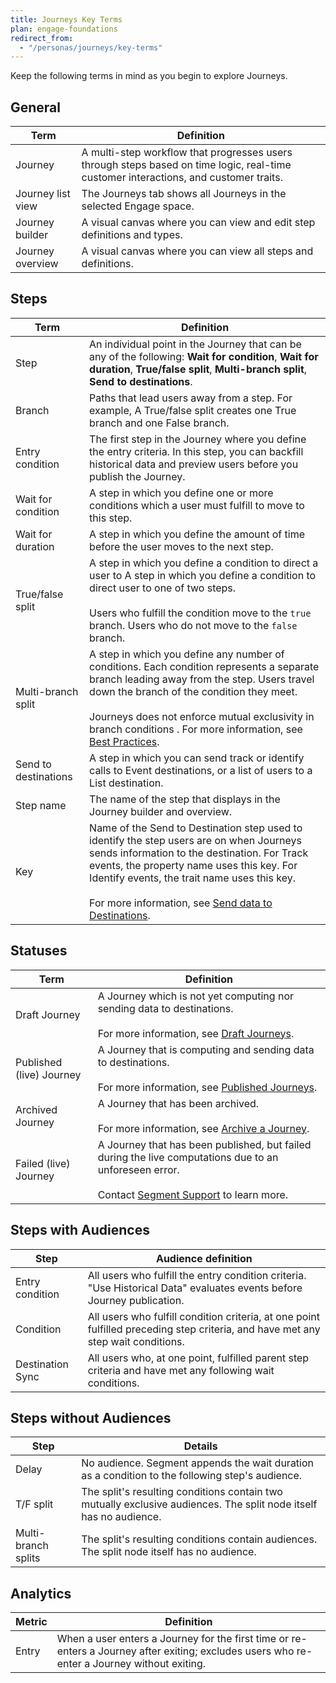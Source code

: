 ```yaml
---
title: Journeys Key Terms
plan: engage-foundations
redirect_from:
  - "/personas/journeys/key-terms"
---
```




Keep the following terms in mind as you begin to explore Journeys.

## General

| Term              | Definition                                                                                                                           |
| ----------------- | ------------------------------------------------------------------------------------------------------------------------------------ |
| Journey           | A multi-step workflow that progresses users through steps based on time logic, real-time customer interactions, and customer traits. |
| Journey list view | The Journeys tab shows all Journeys in the selected Engage space.                                                                  |
| Journey builder   | A visual canvas where you can view and edit step definitions and types.                                                              |
| Journey overview  | A visual canvas where you can view all steps and definitions.                                     |

## Steps

| Term                 | Definition                                                                                                                                                                                                                                                                                                             |
| -------------------- | ---------------------------------------------------------------------------------------------------------------------------------------------------------------------------------------------------------------------------------------------------------------------------------------------------------------------- |
| Step                 | An individual point in the Journey that can be any of the following: **Wait for condition**, **Wait for duration**, **True/false split**, **Multi-branch split**, **Send to destinations**.                                                                                                                            |
| Branch               | Paths that lead users away from a step. For example, A True/false split creates one True branch and one False branch.                                                                                                                                                                                                  |
| Entry condition      | The first step in the Journey where you define the entry criteria. In this step, you can backfill historical data and preview users before you publish the Journey.                                                                                                                                      |
| Wait for condition   | A step in which you define one or more conditions which a user must fulfill to move to this step.                                                                                                                                                                                                                      |
| Wait for duration    | A step in which you define the amount of time before the user moves to the next step.                                                                                                                                                                                                                                  |
| True/false split     | A step in which you define a condition to direct a user to A step in which you define a condition to direct user to one of two steps. <br /> <br />Users who fulfill the condition move to the `true` branch. Users who do not move to the `false` branch.                                                             |
| Multi-branch split   | A step in which you define any number of conditions. Each condition represents a separate branch leading away from the step. Users travel down the branch of the condition they meet. <br /> <br /> Journeys does not enforce mutual exclusivity in branch conditions . For more information, see [Best Practices](#). |
| Send to destinations | A step in which you can send track or identify calls to Event destinations, or a list of users to a List destination.                                                                                                                                                                                                  |
| Step name            | The name of the step that displays in the Journey builder and overview.                                                                                                                                                                                                                                             |
| Key                  | Name of the Send to Destination step used to identify the step users are on when Journeys sends information to the destination. For Track events, the property name uses this key. For Identify events, the trait name uses this key. <br /><br />For more information, see [Send data to Destinations](/docs/engage/journeys/send-data/).                   |

## Statuses

| Term                     | Definition                                                                                                                        |
| ------------------------ | --------------------------------------------------------------------------------------------------------------------------------- |
| Draft Journey            | A Journey which is not yet computing nor sending data to destinations. <br /><br />For more information, see [Draft Journeys](#draft-journeys). |
| Published (live) Journey | A Journey that is computing and sending data to destinations. <br /><br />For more information, see [Published Journeys](#published-journeys).                  |
| Archived Journey         | A Journey that has been archived. <br /><br />For more information, see [Archive a Journey](/docs/engage/journeys/build-journey/#archive-a-journey).                  |
| Failed (live) Journey    | A Journey that has been published, but failed during the live computations due to an unforeseen error. <br /><br />Contact [Segment Support](https://segment.com/help/contact/) to learn more. |

## Steps with Audiences

| Step             | Audience definition                                                                                                           |
| ---------------- | ------------------------------------------------------------------------------------------------------------------------------ |
| Entry condition  | All users who fulfill the entry condition criteria. "Use Historical Data" evaluates events before Journey publication.        |
| Condition        | All users who fulfill condition criteria, at one point fulfilled preceding step criteria, and have met any step wait conditions. |
| Destination Sync | All users who, at one point, fulfilled parent step criteria and have met any following wait conditions.                        |

## Steps without Audiences

| Step                | Details                                                                                                            |
| ------------------- | ------------------------------------------------------------------------------------------------------------------ |
| Delay               | No audience. Segment appends the wait duration as a condition to the following step's audience.                    |
| T/F split           | The split's resulting conditions contain two mutually exclusive audiences.  The split node itself has no audience. |
| Multi-branch splits | The split's resulting conditions contain audiences.  The split node itself has no audience.                        |

## Analytics

| Metric              | Definition                                                                                                                                   |
| ------------------- | -------------------------------------------------------------------------------------------------------------------------------------------- |
| Entry               | When a user enters a Journey for the first time or re-enters a Journey after exiting; excludes users who re-enter a Journey without exiting. |
